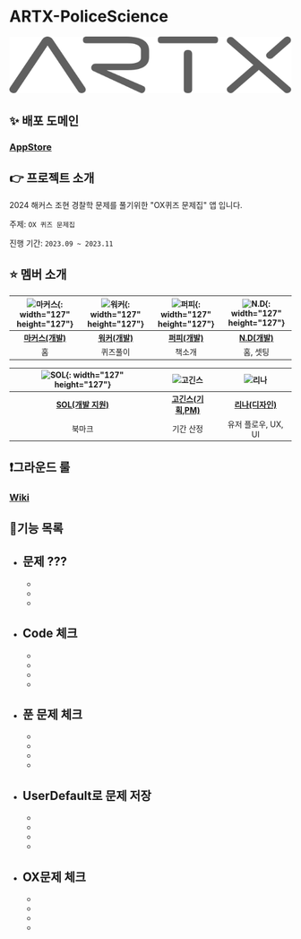 # ARTX-PoliceScience
![ex_screenshot](./img/artx_logo_gray.svg)

## ✨ 배포 도메인
### [AppStore]( ???? )

## 👉 프로젝트 소개

2024 해커스 조현 경찰학 문제를 풀기위한 "OX퀴즈 문제집" 앱 입니다. 

주제: `OX 퀴즈 문제집`

진행 기간: `2023.09 ~ 2023.11`

## ⭐ 멤버 소개

| ![마커스](https://avatars.githubusercontent.com/u/115053126?v=4){: width="127" height="127"} | ![워커](https://avatars.githubusercontent.com/u/119108929?v=4){: width="127" height="127"} | ![퍼피](https://avatars.githubusercontent.com/u/20789760?v=4){: width="127" height="127"} | ![N.D](https://avatars.githubusercontent.com/u/101121953?v=4){: width="127" height="127"} |
|:-----------------------------------------------------------:|:------------------------------------------------------------:|:--------------------------------------------------------------:|:-----------------------------------------------------------:|
|        [**마커스(개발)**](https://github.com/Medi0202)         |          [**워커(개발)**](https://github.com/LIM-YUSANG)          |           [**퍼피(개발)**](https://github.com/ApplePod)           |        [**N.D(개발)**](https://github.com/sangyong-99)         |
|        홈         |          퀴즈풀이         |           책소개           |        홈, 셋팅        |


| ![SOL](https://avatars.githubusercontent.com/u/86761640?v=4){: width="127" height="127"} | ![고긴스]() | ![리나]() |
|:-------------------------------------------------------------------:|:-------------------------------------------------------------------:|:-------------------------------------------------------------:|
| [**SOL(개발 지원)**](https://github.com/HansolWorld) | [**고긴스(기획,PM)**]()                    | [**리나(디자인)**]()                 |
|           북마크          |           기간 산정           |   유저 플로우, UX, UI                |

## ❗️그라운드 룰
### [Wiki](https://github.com/sangyong-99/Team-ARTX-PoliceScience/wiki/%EA%B7%B8%EB%9D%BC%EC%9A%B4%EB%93%9C-%EB%A3%B0)

## 📘기능 목록
- **문제 ???**
  - 
  - 
  - 
  - 
- **Code 체크**
  -
  -
  - 
  - 
  -
- **푼 문제 체크**
  -
  -
  - 
  - 
  -
- **UserDefault로 문제 저장**
  -
  -
  - 
  - 
  -
- **OX문제 체크**
  -
  -
  - 
  - 
  -
